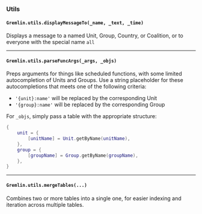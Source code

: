 <!-- markdownlint-disable MD041 -->
### Utils

#### `Gremlin.utils.displayMessageTo(_name, _text, _time)`

Displays a message to a named Unit, Group, Country, or Coalition, or to everyone with the special name `all`

---

#### `Gremlin.utils.parseFuncArgs(_args, _objs)`

Preps arguments for things like scheduled functions, with some limited autocompletion of Units and Groups. Use a string placeholder for these autocompletions that meets one of the following criteria:

- `'{unit}:name'` will be replaced by the corresponding Unit
- `'{group}:name'` will be replaced by the corresponding Group

For `_objs`, simply pass a table with the appropriate structure:

```lua
{
    unit = {
        [unitName] = Unit.getByName(unitName),
    },
    group = {
        [groupName] = Group.getByName(groupName),
    },
}
```

---

#### `Gremlin.utils.mergeTables(...)`

Combines two or more tables into a single one, for easier indexing and iteration across multiple tables.
